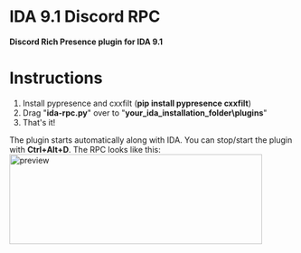# IDA 9.1 Discord RPC
**Discord Rich Presence plugin for IDA 9.1**

# Instructions
1. Install pypresence and cxxfilt (**pip install pypresence cxxfilt**)
2. Drag "**ida-rpc.py**" over to "**your_ida_installation_folder\plugins**"
3. That's it!

The plugin starts automatically along with IDA.
You can stop/start the plugin with **Ctrl+Alt+D**.
The RPC looks like this:
<img width="447" height="159" alt="preview" src="https://github.com/user-attachments/assets/ce58be2b-8326-4d6d-a3d0-b916ea7ebbc3" />

